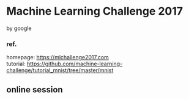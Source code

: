 # Machine Learning Challenge 2017
by google

### ref.
homepage: <https://mlchallenge2017.com>  
tutorial: <https://github.com/machine-learning-challenge/tutorial_mnist/tree/master/mnist>

## online session
